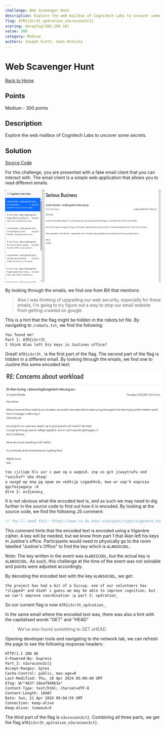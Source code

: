 ```yaml
---
challenge: Web Scavenger Hunt
description: Explore the web mailbox of Cognitech Labs to uncover some secrets.
flag: ATR{s3cr3t_op3ration_n3uroconn3ct}
scoring: decaylog(300,200,10)
value: 300
category: Medium
authors: Joseph Scott, Sean McGinty
---
```


# Web Scavenger Hunt

[Back to Home](../../README.md)

## Points

Medium - 300 points

## Description

Explore the web mailbox of Cognitech Labs to uncover some secrets.

## Solution

[Source Code](https://github.com/josephD-S/atr-webscav)

For this challenge, you are presented with a fake email client that you can interact with. The email client is a simple web application that allows you to read different emails.

<img src="client.png" alt="Email Client" height="300px" />

By looking through the emails, we find one from Bill that mentions

> Also I was thinking of upgrading our web security, especially for these emails, I'm going to try figure out a way to stop our email website from getting crawled on google.

This is a hint that the flag might be hidden in the robots.txt file. By navigating to `/robots.txt`, we find the following: 

```plaintext
You found me!
Part 1: ATR{s3cr3t_
I think Alan left his keys in Justines office?
```

Great! `ATR{s3cr3t_` is the first part of the flag. The second part of the flag is hidden in a different email. By looking through the emails, we find one to Justine this some encoded text:

<img src="part2email.png" alt="Encoded Email" height="300px" />

```plaintext
tse cjclsqe hls usr c pwe oq a uaqeid. znp os git jcwuytrwfu vod *swichsf* obo dteq!
a uwsgd wp mnq pg opwe eo vedtcjp czgaahkcb, mue wr uop'h wxpcoiw qqcfoiyagacp :d
dlre 2: oc3jovwcy_
```

It is not obvious what the encoded text is, and as such we may need to dig further in the source code to find out how it is encoded. By looking at the source code, we find the following JS comment:

```javascript
// You'll need this: https://www.cs.du.edu/~snarayan/crypt/vigenere.html
```

This comment hints that the encoded text is encoded using a Vigenère cipher. A key will be needed, but we know from part 1 that Alan left his keys in Justine's office. Participants would need to physically go to the room labelled "Justine's Office" to find the key which is `ALANSOCOOL`. 

Note: The key written in the event was `ALANISCOOL`, but the actual key is `ALANSOCOOL`. As such, this challenge at the time of the event was not solvable and points were adjusted accordingly.

By decoding the encoded text with the key `ALANSOCOOL`, we get:

```plaintext
the project has had a bit of a hiccup. one of our volunteers has *slipped* and died! i guess we may be able to improve cognition, but we can't improve coordination :p part 2: op3ration_
```

So our current flag is now `ATR{s3cr3t_op3ration_`.

In the same email where the encoded text was, there was also a hint with the capitalised words "GET" and "HEAD"

> We've also found something to GET aHEAD.

Opening developer tools and navigating to the network tab, we can refresh the page to see the following response headers:

```plaintext
HTTP/1.1 200 OK
X-Powered-By: Express
Part_3: n3uroconn3ct}
Accept-Ranges: bytes
Cache-Control: public, max-age=0
Last-Modified: Thu, 18 Apr 2024 05:00:40 GMT
ETag: W/"4837-18eef940b3a"
Content-Type: text/html; charset=UTF-8
Content-Length: 18487
Date: Sun, 21 Apr 2024 09:04:59 GMT
Connection: keep-alive
Keep-Alive: timeout=5
```

The third part of the flag is `n3uroconn3ct}`. Combining all three parts, we get the flag `ATR{s3cr3t_op3ration_n3uroconn3ct}`.